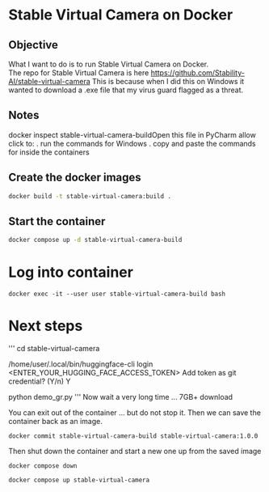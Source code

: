 # Stable Virtual Camera on Docker

## Objective
What I want to do is to run Stable Virtual Camera on Docker.  
The repo for Stable Virtual Camera is here https://github.com/Stability-AI/stable-virtual-camera
This is because when I did this on Windows it wanted to download a .exe file that my virus guard flagged as a threat. 

## Notes
docker inspect stable-virtual-camera-buildOpen this file in PyCharm allow click to:
. run the commands for Windows
. copy and paste the commands for inside the containers


## Create the docker images
```sh
docker build -t stable-virtual-camera:build .
```

## Start the container
```sh
docker compose up -d stable-virtual-camera-build
```
# Log into container
```shell
docker exec -it --user user stable-virtual-camera-build bash
```

# Next steps
'''
cd stable-virtual-camera

/home/user/.local/bin/huggingface-cli login
<ENTER_YOUR_HUGGING_FACE_ACCESS_TOKEN>
Add token as git credential? (Y/n) Y

python demo_gr.py
'''
Now wait a very long time ... 7GB+ download

You can exit out of the container ... but do not stop it.
Then we can save the container back as an image.
```shell
docker commit stable-virtual-camera-build stable-virtual-camera:1.0.0
```
Then shut down the container and start a new one up from the saved image
```shell
docker compose down
```
```shell
docker compose up stable-virtual-camera
```


